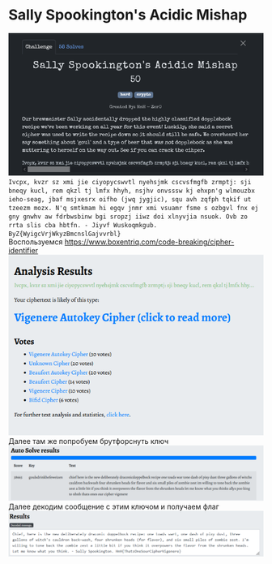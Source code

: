 # Sally Spookington's Acidic Mishap

![img.png](task%2Fimg.png)\
`Ivcpx, kvzr sz xmi jie ciyopycswvtl nyehsjmk cscvsfmgfb zrmptj: sji bneqy kucl, rem qkzl tj lmfx hhyh, nsjhv onvsssw kj ehxpn'g wlmouzbx ieho-seag, jbaf msjxesrx oifho (jwq jygjic), squ avh zqfph tqkif ut tzeezm mozx. N'q smtkmam hi egqv jnmr xmi vsuamr fsme s ozbgvl fnx ej gny gnwhv aw fdrbwsbinw bgi sropzj iiwz doi xlnyvjia nsuok. Ovb zo rrta slis cba hbtfn. - Jiyvf Wuskoqmkgub. ByZ{WyigcVrjWkyzBmcnslGajvvrbl}`\
Воспользуемся https://www.boxentriq.com/code-breaking/cipher-identifier \
![img.png](img.png)\
Далее там же попробуем брутфорснуть ключ \
![img_1.png](img_1.png)\
Далее декодим сообщение с этим ключом и получаем флаг \
![img_2.png](img_2.png)